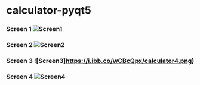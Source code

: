 # calculator-pyqt5

### Screen 1 ![Screen1](https://i.ibb.co/rdQJvh4/calculator1.png)

### Screen 2 ![Screen2](https://i.ibb.co/nBbjVR5/calculator2.png)

### Screen 3 ![Screen3]https://i.ibb.co/wCBcQpx/calculator4.png)

### Screen 4 ![Screen4](https://i.ibb.co/DRdhFGM/clacultor3.png)
